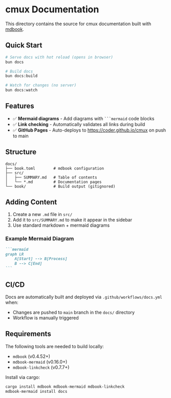 # cmux Documentation

This directory contains the source for cmux documentation built with [mdbook](https://rust-lang.github.io/mdBook/).

## Quick Start

```bash
# Serve docs with hot reload (opens in browser)
bun docs

# Build docs
bun docs:build

# Watch for changes (no server)
bun docs:watch
```

## Features

- ✅ **Mermaid diagrams** - Add diagrams with ` ```mermaid ` code blocks
- ✅ **Link checking** - Automatically validates all links during build
- ✅ **GitHub Pages** - Auto-deploys to https://coder.github.io/cmux on push to main

## Structure

```
docs/
├── book.toml        # mdbook configuration
├── src/
│   ├── SUMMARY.md   # Table of contents
│   └── *.md         # Documentation pages
└── book/            # Build output (gitignored)
```

## Adding Content

1. Create a new `.md` file in `src/`
2. Add it to `src/SUMMARY.md` to make it appear in the sidebar
3. Use standard markdown + mermaid diagrams

### Example Mermaid Diagram

~~~markdown
```mermaid
graph LR
    A[Start] --> B[Process]
    B --> C[End]
```
~~~

## CI/CD

Docs are automatically built and deployed via `.github/workflows/docs.yml` when:
- Changes are pushed to `main` branch in the `docs/` directory
- Workflow is manually triggered

## Requirements

The following tools are needed to build locally:
- `mdbook` (v0.4.52+)
- `mdbook-mermaid` (v0.16.0+)
- `mdbook-linkcheck` (v0.7.7+)

Install via cargo:
```bash
cargo install mdbook mdbook-mermaid mdbook-linkcheck
mdbook-mermaid install docs
```
